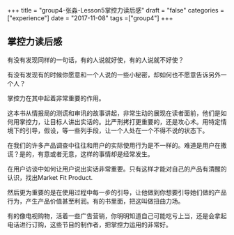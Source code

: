 +++
title = "group4-张淼-Lesson5掌控力读后感"
draft = "false"
categories = ["experience"]
date = "2017-11-08"
tags =["group4"]
+++

## 掌控力读后感


有没有发现同样的一句话，有的人说就好使，有的人说就不好使？

有没有发现有的时候你愿意和一个人说的一些小秘密，却如何也不愿意告诉另外一个人？

掌控力在其中起着非常重要的作用。

这本书从情报局的测谎和审讯的故事讲起，非常生动的展现在读者面前，他们是如何用掌控力，让目标人讲出实话的。比严刑拷打更重要的，还是攻心术。用特定情境下的引导，假设，等一些列手段，让一个人处在一个不得不说的状态下。

在我们的许多产品调查中往往和用户的实际使用行为是不一样的。难道是用户在撒谎？是的，有意或者无意，这样的事情却是经常发生。

在用户访谈中如何让用户说出实话非常重要。只有这样才能对自己的产品有清醒的认识，找出Market Fit Product.

然后更为重要的是在使用过程中每一步的引导，让他做到你想要引导她们做的产品行为，产生产品价值甚至利润。有的书里面，把这叫做扭曲力场。

有的像电视购物，活着一些广告营销，你明明知道自己可能吃亏上当，还是会拿起电话进行订购，这些节目的制作者，把掌控力运用的非常好。
